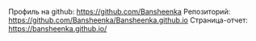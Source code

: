 Профиль на github: https://github.com/Bansheenka
Репозиторий: https://github.com/Bansheenka/Bansheenka.github.io
Страница-отчет: https://bansheenka.github.io/

